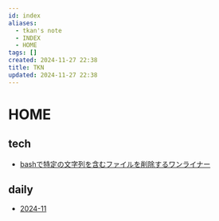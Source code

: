 ```yaml
---
id: index
aliases:
  - tkan's note
  - INDEX
  - HOME
tags: []
created: 2024-11-27 22:38
title: TKN
updated: 2024-11-27 22:38
---
```


# HOME

## tech

- [bashで特定の文字列を含むファイルを削除するワンライナー](20241128002544.md)

## daily

- [2024-11](2024-11.md)

